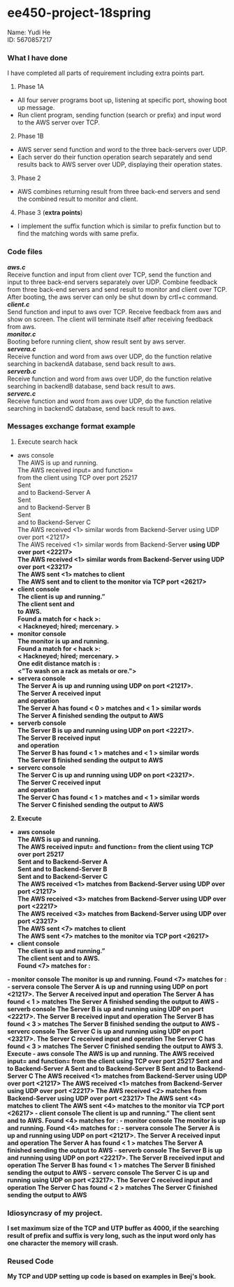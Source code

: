 # ee450-project-18spring  
Name: Yudi He    
ID: 5670857217    
### What I have done  
I have completed all parts of requirement including extra points part.     
1. Phase 1A  
- All four server programs boot up, listening at specific port, showing boot up message.  
- Run client program, sending function (search or prefix) and input word to the AWS server over TCP.  
2. Phase 1B  
- AWS server send function and word to the three back-servers over UDP.  
- Each server do their function operation search separately and send results back to AWS server over UDP, displaying their operation states.  
3. Phase 2  
 - AWS combines returning result from three back-end servers and send the combined result to monitor and client.  
4. Phase 3 (**extra points**)  
- I implement the suffix function which is similar to prefix function but to find the matching words with same prefix.  
### Code files  
***aws.c***  
Receive function and input from client over TCP, send the function and input to three back-end servers separately over UDP. Combine feedback from three back-end servers and send result to monitor and client over TCP. After booting, the aws server can only be shut down by crtl+c command.  
***client.c***  
Send function and input to aws over TCP. Receive feedback from aws and show on screen. The client will terminate itself after receiving feedback from aws.  
***monitor.c***  
Booting before running client, show result sent by aws server.  
***servera.c***  
Receive function and word from aws over UDP, do the function relative searching in backendA database, send back result to aws.  
***serverb.c***  
Receive function and word from aws over UDP, do the function relative searching in backendB database, send back result to aws.  
***serverc.c***  
Receive function and word from aws over UDP, do the function relative searching in backendC database, send back result to aws.  

### Messages exchange format example  
1. Execute search hack  
- aws console  
The AWS is up and running.  
The AWS received input=<hack> and function=<search> from the client using TCP over port 25217  
Sent <search> and <hack> to Backend-Server A  
Sent <search> and <hack> to Backend-Server B  
Sent <search> and <hack> to Backend-Server C  
The AWS received <1> similar words from Backend-Server <A> using UDP over port <21217>  
The AWS received <1> similar words from Backend-Server <B> using UDP over port <22217>  
The AWS received <1> similar words from Backend-Server <C> using UDP over port <23217>  
The AWS sent <1> matches to client  
The AWS sent <hack> and <Jack> to client to the monitor via TCP port <26217>  
- client console  
The client is up and running.”  
The client sent <hack> and <search> to AWS.  
Found a match for < hack >:  
< Hackneyed; hired; mercenary. >  
- monitor console  
The monitor is up and running.  
Found a match for < hack >:  
< Hackneyed; hired; mercenary. >  
One edit distance match is <Jack>:  
<"To wash on a rack  as metals or ore.">  
- servera console  
The Server A is up and running using UDP on port <21217>.  
The Server A received input <search> and operation <hack>  
The Server A has found < 0 > matches and < 1 > similar words  
The Server A finished sending the output to AWS  
- serverb console  
The Server B is up and running using UDP on port <22217>.  
The Server B received input <search> and operation <hack>  
The Server B has found < 1 > matches and < 1 > similar words  
The Server B finished sending the output to AWS  
- serverc console  
The Server C is up and running using UDP on port <23217>.  
The Server C received input <search> and operation <hack>  
The Server C has found < 1 > matches and < 1 > similar words  
The Server C finished sending the output to AWS  
2. Execute <prefix> <accuse>  
- aws console  
The AWS is up and running.  
The AWS received input=<accus> and function=<prefix> from the client using TCP over port 25217  
Sent <prefix> and <accus> to Backend-Server A  
Sent <prefix> and <accus> to Backend-Server B  
Sent <prefix> and <accus> to Backend-Server C  
The AWS received <1> matches from Backend-Server <A> using UDP over port <21217>  
The AWS received <3> matches from Backend-Server <B> using UDP over port <22217>  
The AWS received <3> matches from Backend-Server <C> using UDP over port <23217>  
The AWS sent <7> matches to client  
The AWS sent <7> matches to the monitor via TCP port <26217>  
- client console  
The client is up and running.”  
The client sent <accus> and <prefix> to AWS.  
Found <7> matches for <accus>:  
<Accustomed>  
<Accuser>  
<Accuse>  
<Accusatorially>  
<Accustom>  
<Accuse>  
<Accusement>  
- monitor console  
The monitor is up and running.  
Found <7> matches for <accus>:  
<Accustomed>  
<Accuser>  
<Accuse>  
<Accusatorially>  
<Accustom>  
<Accuse>  
<Accusement>  
- servera console  
The Server A is up and running using UDP on port <21217>.  
The Server A received input <prefix> and operation <accus>  
The Server A has found < 1 > matches  
The Server A finished sending the output to AWS  
- serverb console  
The Server B is up and running using UDP on port <22217>.  
The Server B received input <prefix> and operation <accus>  
The Server B has found < 3 > matches  
The Server B finished sending the output to AWS  
- serverc console  
The Server C is up and running using UDP on port <23217>.  
The Server C received input <prefix> and operation <accus>  
The Server C has found < 3 > matches  
The Server C finished sending the output to AWS  
3. Execute <suffix> <ntable>  
- aws console  
The AWS is up and running.  
The AWS received input=<ntable> and function=<suffix> from the client using TCP over port 25217  
Sent <suffix> and <ntable> to Backend-Server A  
Sent <suffix> and <ntable> to Backend-Server B  
Sent <suffix> and <ntable> to Backend-Server C  
The AWS received <1> matches from Backend-Server <A> using UDP over port <21217>  
The AWS received <1> matches from Backend-Server <B> using UDP over port <22217>  
The AWS received <2> matches from Backend-Server <C> using UDP over port <23217>  
The AWS sent <4> matches to client  
The AWS sent <4> matches to the monitor via TCP port <26217>  
- client console  
The client is up and running.”  
The client sent <ntable> and <suffix> to AWS.  
Found <4> matches for <ntable>:  
<Replantable>  
<Acquaintable>  
<Accountable>  
<Fermentable>  
- monitor console  
The monitor is up and running.  
Found <4> matches for <ntable>:  
<Replantable>  
<Acquaintable>  
<Accountable>  
<Fermentable>  
- servera console  
The Server A is up and running using UDP on port <21217>.  
The Server A received input <suffix> and operation <ntable>  
The Server A has found < 1 > matches  
The Server A finished sending the output to AWS  
- serverb console  
The Server B is up and running using UDP on port <22217>.  
The Server B received input <suffix> and operation <ntable>  
The Server B has found < 1 > matches  
The Server B finished sending the output to AWS  
- serverc console  
The Server C is up and running using UDP on port <23217>.  
The Server C received input <suffix> and operation <ntable>  
The Server C has found < 2 > matches  
The Server C finished sending the output to AWS  

### Idiosyncrasy of my project.  
I set maximum size of the TCP and UTP buffer as 4000, if the searching result of prefix and suffix is very long, such as the input word only has one character the memory will crash.  

### Reused Code  
My TCP and UDP setting up code is based on examples in Beej's book.  